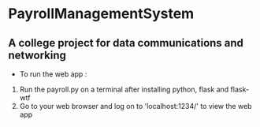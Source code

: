 # PayrollManagementSystem

## A college project for data communications and networking

- To run the web app :
1. Run the payroll.py on a terminal after installing python, flask and flask-wtf
2. Go to your web browser and log on to 'localhost:1234/' to view the web app
